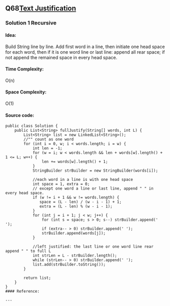 ## Q68[Text Justification](https://leetcode.com/problems/text-justification/) 

### Solution 1 Recursive
#### Idea:
Build String line by line. Add first word in a line, then initiate one head space
for each word, then if it is one word line or last line: append all rear space; 
if not append the remained space in every head space.
#### Time Complexity: 
O(n)
#### Space Complexity:
O(1)
#### Source code:
```
public class Solution {
    public List<String> fullJustify(String[] words, int L) {
        List<String> list = new LinkedList<String>();
        //"" count as one word
        for (int i = 0, w; i < words.length; i = w) {
            int len = -1;
            for (w = i; w < words.length && len + words[w].length() + 1 <= L; w++) {
                len += words[w].length() + 1;
            }
            StringBuilder strBuilder = new StringBuilder(words[i]);
            
            //each word in a line is with one head space  
            int space = 1, extra = 0;
            // except one word a line or last line, append " " in every head space.
            if (w != i + 1 && w != words.length) { 
               space = (L - len) / (w - i - 1) + 1;
               extra = (L - len) % (w - i - 1);
            }
            for (int j = i + 1; j < w; j++) {
                for (int s = space; s > 0; s--) strBuilder.append(' ');
                if (extra-- > 0) strBuilder.append(' ');
                strBuilder.append(words[j]);
            }
            
            //left justified: the last line or one word line rear append " " to full L
            int strLen = L - strBuilder.length();
            while (strLen-- > 0) strBuilder.append(' ');
            list.add(strBuilder.toString());
        }

        return list;
    }
}
#### Reference:

---


